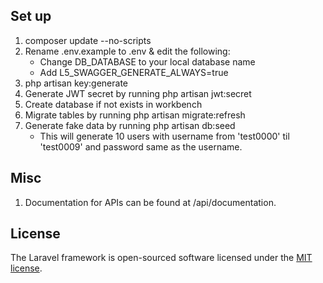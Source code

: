 ## Set up
1. composer update --no-scripts
2. Rename .env.example to .env & edit the following:
    * Change DB_DATABASE to your local database name
    * Add L5_SWAGGER_GENERATE_ALWAYS=true
3. php artisan key:generate
4. Generate JWT secret by running php artisan jwt:secret
5. Create database if not exists in workbench
6. Migrate tables by running php artisan migrate:refresh
7. Generate fake data by running php artisan db:seed 
    * This will generate 10 users with username from 'test0000' til 'test0009' and password same as the username.


## Misc
1. Documentation for APIs can be found at /api/documentation.

## License

The Laravel framework is open-sourced software licensed under the [MIT license](https://opensource.org/licenses/MIT).
